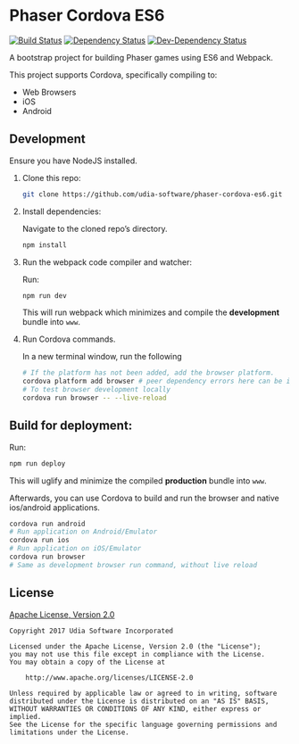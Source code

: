# Phaser Cordova ES6

[![Build Status](https://travis-ci.org/udia-software/phaser-cordova-es6.svg?branch=master)](https://travis-ci.org/udia-software/phaser-cordova-es6)
[![Dependency Status](https://img.shields.io/david/udia-software/phaser-cordova-es6.svg)](https://david-dm.org/udia-software/phaser-cordova-es6)
[![Dev-Dependency Status](https://img.shields.io/david/dev/udia-software/phaser-cordova-es6.svg)](https://david-dm.org/udia-software/phaser-cordova-es6#info=devDependencies)

A bootstrap project for building Phaser games using ES6 and Webpack.

This project supports Cordova, specifically compiling to:

* Web Browsers
* iOS
* Android

## Development

Ensure you have NodeJS installed.

1. Clone this repo:

    ```bash
    git clone https://github.com/udia-software/phaser-cordova-es6.git
    ```

2. Install dependencies:

    Navigate to the cloned repo’s directory.

    ```bash
    npm install
    ``` 

3. Run the webpack code compiler and watcher:

    Run:

    ```bash
    npm run dev
    ```

    This will run webpack which minimizes and compile the **development** bundle into `www`.

4. Run Cordova commands.

    In a new terminal window, run the following

    ```bash
    # If the platform has not been added, add the browser platform.
    cordova platform add browser # peer dependency errors here can be ignored
    # To test browser development locally
    cordova run browser -- --live-reload
    ```


## Build for deployment:

Run:

```bash
npm run deploy
```

This will uglify and minimize the compiled **production** bundle into `www`.

Afterwards, you can use Cordova to build and run the browser and native ios/android applications.

```bash
cordova run android
# Run application on Android/Emulator
cordova run ios
# Run application on iOS/Emulator
cordova run browser
# Same as development browser run command, without live reload
```

## License

[Apache License, Version 2.0](LICENSE)

```text
Copyright 2017 Udia Software Incorporated

Licensed under the Apache License, Version 2.0 (the "License");
you may not use this file except in compliance with the License.
You may obtain a copy of the License at

    http://www.apache.org/licenses/LICENSE-2.0

Unless required by applicable law or agreed to in writing, software
distributed under the License is distributed on an "AS IS" BASIS,
WITHOUT WARRANTIES OR CONDITIONS OF ANY KIND, either express or implied.
See the License for the specific language governing permissions and
limitations under the License.
```
